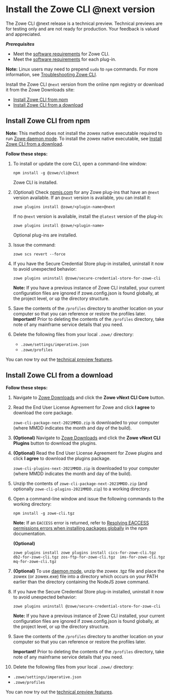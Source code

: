 # Install the Zowe CLI @next version <!-- omit in toc -->

<Badge text="Technical Preview"/> The Zowe CLI @next release is a technical preview. Technical previews are for testing only and are not ready for production. Your feedback is valued and appreciated.

***Prerequisites***
*  Meet the [software requirements](https://docs.zowe.org/stable/user-guide/systemrequirements.html#zowe-cli-requirements) for Zowe CLI.
*  Meet the [software requirements](https://docs.zowe.org/stable/user-guide/cli-swreqplugins.html#software-requirements-for-zowe-cli-plug-ins) for each plug-in.

**Note:** Linux users may need to prepend `sudo` to `npm` commands. For more information, see [Troubleshooting Zowe CLI](../troubleshoot/cli/troubleshoot-cli.md).

Install the Zowe CLI `@next` version from the online npm registry or download it from the Zowe Downloads site:
- [Install Zowe CLI from npm](#install-zowe-cli-from-npm)
- [Install Zowe CLI from a download](#install-zowe-cli-from-a-download)

## Install Zowe CLI from npm

**Note:** This method does not install the zowex native executable required to run [Zowe daemon mode](cli-using-daemon-mode.md). To install the zowex native executable, see [Install Zowe CLI from a download](#install-zowe-cli-from-a-download).

**Follow these steps:**

1. To install or update the core CLI, open a command-line window:

   ```
   npm install -g @zowe/cli@next
   ```
   Zowe CLI is installed.

2. (Optional) Check [npmjs.com](https://www.npmjs.com/) for any Zowe plug-ins that have an `@next` version available. If an `@next` version is available, you can install it: 

    ```
    zowe plugins install @zowe/<plugin-name>@next
    ```
    
    If no `@next` version is available,  install the `@latest` version of the plug-in:

    ```
    zowe plugins install @zowe/<plugin-name>
    ```
    
    Optional plug-ins are installed.

3. Issue the command:
   ```
   zowe scs revert --force
   ```

4. If you have the Secure Credential Store plug-in installed, uninstall it now to avoid unexpected behavior:
    ```
    zowe plugins uninstall @zowe/secure-credential-store-for-zowe-cli
    ```
    **Note:** If you have a previous instance of Zowe CLI installed, your current configuration files are ignored if zowe.config.json is found globally, at the project level, or up the directory structure.

5. Save the contents of the `/profiles` directory to another location on your computer so that you can reference or restore the profiles later.
     **Important!** Prior to deleting the contents of the `/profiles` directory, take note of any mainframe service details that you need.

6. Delete the following files from your local `.zowe/` directory:
   - `.zowe/settings/imperative.json`
   - `.zowe/profiles`
 
You can now try out the [technical preview features](cli-development-roadmap-next.md).

## Install Zowe CLI from a download
**Follow these steps:**

1. Navigate to [Zowe Downloads](https://www.zowe.org/download.html) and click the **Zowe vNext CLI Core** button.
   
2. Read the End User License Agreement for Zowe and click **I agree** to download the core package.

    `zowe-cli-package-next-2021MMDD.zip` is downloaded to your computer (where MMDD indicates the month and day of the build).

3. **(Optional)** Navigate to [Zowe Downloads](https://www.zowe.org/download.html) and click the **Zowe vNext CLI Plugins** button to download the plugins.

4. **(Optional)** Read the End User License Agreement for Zowe plugins and click **I agree** to download the plugins package.

    `zowe-cli-plugins-next-2021MMDD.zip` is downloaded to your computer (where MMDD indicates the month and day of the build).

5. Unzip the contents of `zowe-cli-package-next-2021MMDD.zip` (and optionally `zowe-cli-plugins-2021MMDD.zip`) to a working directory.

6. Open a command-line window and issue the following commands to the working directory:

   ```
   npm install -g zowe-cli.tgz
   ```
   **Note:** If an `EACCESS` error is returned, refer to [Resolving EACCESS permissions errors when installing packages globally](https://docs.npmjs.com/resolving-eacces-permissions-errors-when-installing-packages-globally) in the npm documentation.

   **(Optional)**
   ```
   zowe plugins install zowe plugins install cics-for-zowe-cli.tgz db2-for-zowe-cli.tgz zos-ftp-for-zowe-cli.tgz  ims-for-zowe-cli.tgz mq-for-zowe-cli.tgz
   ```

7. **(Optional)** To use [daemon mode](cli-using-daemon-mode.md), unzip the zowex .tgz file and place the zowex (or zowex.exe) file into a directory which occurs on your PATH earlier than the directory containing the NodeJS zowe command.

9. If you have the Secure Credential Store plug-in installed, uninstall it now to avoid unexpected behavior:

   ```
   zowe plugins uninstall @zowe/secure-credential-store-for-zowe-cli
   ```

   **Note:** If you have a previous instance of Zowe CLI installed, your current configuration files are ignored if zowe.config.json is found globally, at the project level, or up the directory structure.

10. Save the contents of the `/profiles` directory to another location on your computer so that you can reference or restore the profiles later.

     **Important!** Prior to deleting the contents of the `/profiles` directory, take note of any mainframe service details that you need.

11. Delete the following files from your local `.zowe/` directory:
   - `.zowe/settings/imperative.json`
   - `.zowe/profiles`

You can now try out the [technical preview features](cli-development-roadmap-next.md).

